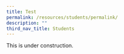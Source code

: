 ```yaml
---
title: Test
permalink: /resources/students/permalink/
description: ""
third_nav_title: Students
---
```

This is under construction.